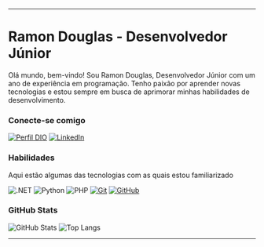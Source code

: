 
---

# Ramon Douglas - Desenvolvedor Júnior
Olá mundo, bem-vindo! Sou Ramon Douglas, Desenvolvedor Júnior com um ano de experiência em programação. Tenho paixão por aprender novas tecnologias e estou sempre em busca de aprimorar minhas habilidades de desenvolvimento.

### Conecte-se comigo
[![Perfil DIO](https://img.shields.io/badge/-Meu%20Perfil%20na%20DIO-30A3DC?style=for-the-badge)](https://web.dio.me/users/ramonbarbosa3199)
[![LinkedIn](https://img.shields.io/badge/-LinkedIn-000?style=for-the-badge&logo=linkedin&logoColor=30A3DC)](www.linkedin.com/in/ramon-douglas)

### Habilidades
Aqui estão algumas das tecnologias com as quais estou familiarizado

![.NET](https://img.shields.io/badge/.NET-000?style=for-the-badge&logo=.NET&logoColor=30A3DC)
![Python](https://img.shields.io/badge/Python-000?style=for-the-badge&logo=python&logoColor=E94D5F)
![PHP](https://img.shields.io/badge/PHP-000?style=for-the-badge&logo=php&logoColor=30A3DC)
[![Git](https://img.shields.io/badge/Git-000?style=for-the-badge&logo=git&logoColor=E94D5F)](https://git-scm.com/doc) 
[![GitHub](https://img.shields.io/badge/GitHub-000?style=for-the-badge&logo=github&logoColor=30A3DC)](https://docs.github.com/)

### GitHub Stats
![GitHub Stats](https://github-readme-stats.vercel.app/api?username=ramondouglas&theme=transparent&bg_color=000&border_color=30A3DC&show_icons=true&icon_color=30A3DC&title_color=E94D5F&text_color=FFF)
![Top Langs](https://github-readme-stats-git-masterrstaa-rickstaa.vercel.app/api/top-langs/?username=ramondouglas&layout=compact&bg_color=000&border_color=30A3DC&title_color=E94D5F&text_color=FFF)

---

